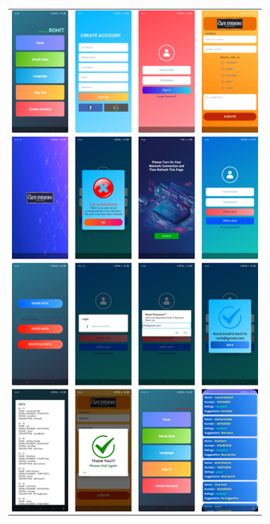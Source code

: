<table style="width:100%">

<tr>
    <td><img src="/ScreenShots/HomePageLogIn.jpg"/></td>
    <td><img src="/ScreenShots/CreateAccount.jpg"/></td> 
    <td><img src="/ScreenShots/SignPage.jpg"/></td>
    <td><img src="/ScreenShots/form.jpg"/></td>
  </tr>
 
  <tr>
    <td><img src="/ScreenShots/Splashscreen.jpg"/></td>
    <td><img src="/ScreenShots/ResetMailFail.jpg"/></td> 
    <td><img src="/ScreenShots/No%20Internet.jpg"/></td>
    <td><img src="/ScreenShots/DatacheckLogin.jpg"/></td>

  </tr>
<tr>
    <td><img src="/ScreenShots/offlineDataOptions.jpg"/></td>
    <td><img src="/ScreenShots/Loading.jpg"/></td>
    <td><img src="/ScreenShots/ResetMailDialog.jpg"/></td>
    <td><img src="/ScreenShots/ResetMailSend.jpg"/></td>
  </tr>

  <tr>
    <td><img src="/ScreenShots/Offline%20data.jpg"/></td>
    <td><img src="/ScreenShots/Success.jpg"/></td>
    <td><img src="/ScreenShots/homePageNoLogin.jpg"/></td>
    <td><img src="/ScreenShots/Online%20Data.jpg"/></td>
  </tr>
</table>

